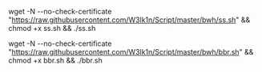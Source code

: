 wget -N --no-check-certificate "https://raw.githubusercontent.com/W3lk1n/Script/master/bwh/ss.sh" && chmod +x ss.sh && ./ss.sh

wget -N --no-check-certificate "https://raw.githubusercontent.com/W3lk1n/Script/master/bwh/bbr.sh" && chmod +x bbr.sh && ./bbr.sh
